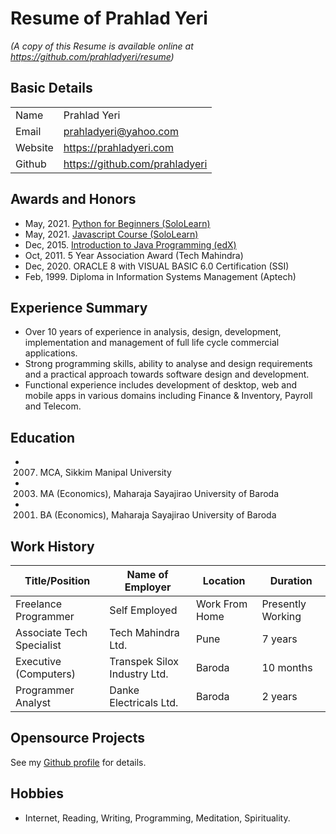 # Resume of Prahlad Yeri

*(A copy of this Resume is available online at <https://github.com/prahladyeri/resume>)*

## Basic Details

|  |   |
|----------| ------------------|
| Name | Prahlad Yeri |
| Email | <prahladyeri@yahoo.com> |
| Website | <https://prahladyeri.com> |
| Github | <https://github.com/prahladyeri> |

## Awards and Honors

- May, 2021. [Python for Beginners (SoloLearn)](https://www.sololearn.com/certificates/course/en/21739645/1157/landscape/png)
- May, 2021. [Javascript Course (SoloLearn)](https://www.sololearn.com/certificates/course/en/21739645/1024/landscape/png)
- Dec, 2015. [Introduction to Java Programming (edX)](https://verify.edx.org/cert/acca6fde9681439b84e9d99c71080c0c)
- Oct, 2011. 5 Year Association Award (Tech Mahindra)
- Dec, 2020. ORACLE 8 with VISUAL BASIC 6.0 Certification (SSI)
- Feb, 1999. Diploma in Information Systems Management (Aptech)

## Experience Summary

- Over 10 years of experience in analysis, design, development, implementation and management of full life cycle commercial applications. 
- Strong programming skills, ability to analyse and design requirements and a practical approach towards software design and development.
- Functional experience includes development of desktop, web and mobile apps in various domains including Finance & Inventory, Payroll and Telecom.

## Education

- 2007. MCA, Sikkim Manipal University
- 2003. MA (Economics), Maharaja Sayajirao University of Baroda
- 2001. BA (Economics), Maharaja Sayajirao University of Baroda

## Work History

| Title/Position             | Name of Employer				    | Location	  	 | Duration		 	 |
|----------------------------|----------------------------------|----------------|-------------------| 
| Freelance Programmer     	 | Self Employed            		| Work From Home | Presently Working |
| Associate Tech Specialist  | Tech Mahindra Ltd.				| Pune           | 7 years			 |
| Executive (Computers)      | Transpek Silox Industry Ltd.		| Baroda         | 10 months		 |
| Programmer Analyst         | Danke Electricals Ltd.	 		| Baroda         | 2 years			 |

## Opensource Projects

See my [Github profile](https://github.com/prahladyeri/) for details.

## Hobbies

- Internet, Reading, Writing, Programming, Meditation, Spirituality.